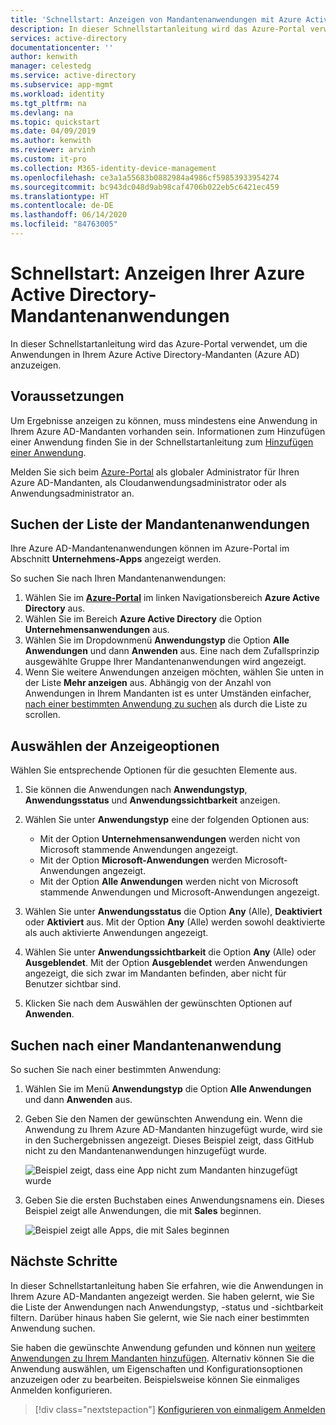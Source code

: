 ```yaml
---
title: 'Schnellstart: Anzeigen von Mandantenanwendungen mit Azure Active Directory'
description: In dieser Schnellstartanleitung wird das Azure-Portal verwendet, um die Anwendungen in Ihrem Azure Active Directory-Mandanten (Azure AD) anzuzeigen.
services: active-directory
documentationcenter: ''
author: kenwith
manager: celestedg
ms.service: active-directory
ms.subservice: app-mgmt
ms.workload: identity
ms.tgt_pltfrm: na
ms.devlang: na
ms.topic: quickstart
ms.date: 04/09/2019
ms.author: kenwith
ms.reviewer: arvinh
ms.custom: it-pro
ms.collection: M365-identity-device-management
ms.openlocfilehash: ce3a1a55683b0882984a4986cf59853933954274
ms.sourcegitcommit: bc943dc048d9ab98caf4706b022eb5c6421ec459
ms.translationtype: HT
ms.contentlocale: de-DE
ms.lasthandoff: 06/14/2020
ms.locfileid: "84763005"
---
```

# <a name="quickstart-view-your-azure-active-directory-tenant-applications"></a>Schnellstart: Anzeigen Ihrer Azure Active Directory-Mandantenanwendungen

In dieser Schnellstartanleitung wird das Azure-Portal verwendet, um die Anwendungen in Ihrem Azure Active Directory-Mandanten (Azure AD) anzuzeigen.

## <a name="before-you-begin"></a>Voraussetzungen

Um Ergebnisse anzeigen zu können, muss mindestens eine Anwendung in Ihrem Azure AD-Mandanten vorhanden sein. Informationen zum Hinzufügen einer Anwendung finden Sie in der Schnellstartanleitung zum [Hinzufügen einer Anwendung](add-application-portal.md).

Melden Sie sich beim [Azure-Portal](https://portal.azure.com) als globaler Administrator für Ihren Azure AD-Mandanten, als Cloudanwendungsadministrator oder als Anwendungsadministrator an.

## <a name="find-the-list-of-tenant-applications"></a>Suchen der Liste der Mandantenanwendungen

Ihre Azure AD-Mandantenanwendungen können im Azure-Portal im Abschnitt **Unternehmens-Apps** angezeigt werden.

So suchen Sie nach Ihren Mandantenanwendungen:

1. Wählen Sie im **[Azure-Portal](https://portal.azure.com)** im linken Navigationsbereich **Azure Active Directory** aus.
1. Wählen Sie im Bereich **Azure Active Directory** die Option **Unternehmensanwendungen** aus.
1. Wählen Sie im Dropdownmenü **Anwendungstyp** die Option **Alle Anwendungen** und dann **Anwenden** aus. Eine nach dem Zufallsprinzip ausgewählte Gruppe Ihrer Mandantenanwendungen wird angezeigt.
1. Wenn Sie weitere Anwendungen anzeigen möchten, wählen Sie unten in der Liste **Mehr anzeigen** aus. Abhängig von der Anzahl von Anwendungen in Ihrem Mandanten ist es unter Umständen einfacher, [nach einer bestimmten Anwendung zu suchen](#search-for-a-tenant-application) als durch die Liste zu scrollen.

## <a name="select-viewing-options"></a>Auswählen der Anzeigeoptionen

Wählen Sie entsprechende Optionen für die gesuchten Elemente aus.

1. Sie können die Anwendungen nach **Anwendungstyp**, **Anwendungsstatus** und **Anwendungssichtbarkeit** anzeigen.
1. Wählen Sie unter **Anwendungstyp** eine der folgenden Optionen aus:

    - Mit der Option **Unternehmensanwendungen** werden nicht von Microsoft stammende Anwendungen angezeigt.
    - Mit der Option **Microsoft-Anwendungen** werden Microsoft-Anwendungen angezeigt.
    - Mit der Option **Alle Anwendungen** werden nicht von Microsoft stammende Anwendungen und Microsoft-Anwendungen angezeigt.

1. Wählen Sie unter **Anwendungsstatus** die Option **Any** (Alle), **Deaktiviert** oder **Aktiviert** aus. Mit der Option **Any** (Alle) werden sowohl deaktivierte als auch aktivierte Anwendungen angezeigt.
1. Wählen Sie unter **Anwendungssichtbarkeit** die Option **Any** (Alle) oder **Ausgeblendet**. Mit der Option **Ausgeblendet** werden Anwendungen angezeigt, die sich zwar im Mandanten befinden, aber nicht für Benutzer sichtbar sind.
1. Klicken Sie nach dem Auswählen der gewünschten Optionen auf **Anwenden**.

## <a name="search-for-a-tenant-application"></a>Suchen nach einer Mandantenanwendung

So suchen Sie nach einer bestimmten Anwendung:

1. Wählen Sie im Menü **Anwendungstyp** die Option **Alle Anwendungen** und dann **Anwenden** aus.
1. Geben Sie den Namen der gewünschten Anwendung ein. Wenn die Anwendung zu Ihrem Azure AD-Mandanten hinzugefügt wurde, wird sie in den Suchergebnissen angezeigt. Dieses Beispiel zeigt, dass GitHub nicht zu den Mandantenanwendungen hinzugefügt wurde.

    ![Beispiel zeigt, dass eine App nicht zum Mandanten hinzugefügt wurde](media/view-applications-portal/search-for-tenant-application.png)

1. Geben Sie die ersten Buchstaben eines Anwendungsnamens ein. Dieses Beispiel zeigt alle Anwendungen, die mit **Sales** beginnen.

    ![Beispiel zeigt alle Apps, die mit Sales beginnen](media/view-applications-portal/search-by-prefix.png)

## <a name="next-steps"></a>Nächste Schritte

In dieser Schnellstartanleitung haben Sie erfahren, wie die Anwendungen in Ihrem Azure AD-Mandanten angezeigt werden. Sie haben gelernt, wie Sie die Liste der Anwendungen nach Anwendungstyp, -status und -sichtbarkeit filtern. Darüber hinaus haben Sie gelernt, wie Sie nach einer bestimmten Anwendung suchen.

Sie haben die gewünschte Anwendung gefunden und können nun [weitere Anwendungen zu Ihrem Mandanten hinzufügen](add-application-portal.md). Alternativ können Sie die Anwendung auswählen, um Eigenschaften und Konfigurationsoptionen anzuzeigen oder zu bearbeiten. Beispielsweise können Sie einmaliges Anmelden konfigurieren.

> [!div class="nextstepaction"]
> [Konfigurieren von einmaligem Anmelden](configure-single-sign-on-non-gallery-applications.md)
